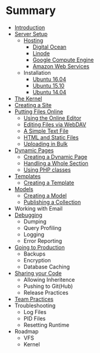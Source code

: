 # Summary

* [Introduction](README.md)
* [Server Setup](server_setup/README.md)
    * [Hosting](server_setup/hosting/README.md)
        * [Digital Ocean](server_setup/hosting/digital_ocean.md)
        * [Linode](server_setup/hosting/linode.md)
        * [Google Compute Engine](server_setup/hosting/gce.md)
        * [Amazon Web Services](server_setup/hosting/aws.md)
    * Installation
        * [Ubuntu 16.04](server_setup/installation/ubuntu-1604.md)
        * [Ubuntu 15.10](server_setup/installation/ubuntu-1510.md)
        * [Ubuntu 14.04](server_setup/installation/ubuntu-1404.md)
* [The Kernel](kernel/README.md)
* [Creating a Site](creating_a_site/README.md)
* [Putting Files Online](publishing/README.md)
    * [Using the Online Editor](publishing/online_editor.md)
    * [Editing Files via WebDAV](publishing/publishing/webdav.md)
    * [A Simple Text File](publishing/text.md)
    * [HTML and Static Files](publishing/static_files.md)
    * [Uploading in Bulk](publishing/pushinging/uploading.md)
* [Dynamic Pages](dynamic_pages/README.md)
    * [Creating a Dynamic Page](dynamic_pages/creating.md)
    * [Handling a Whole Section](dynamic_pages/sections.md)
    * [Using PHP classes](dynamic_pages/php_classes.md)
* [Templates](templates/README.md)
    * [Creating a Template](templates/creating.md)
* [Models](models/README.md)
    * [Creating a Model](models/creating.md)
    * [Publishing a Collection](models/collection.md)
* Working with Email
* [Debugging](debugging/README.md)
    * Dumping
    * Query Profiling
    * Logging
    * Error Reporting
* [Going to Production](production/README.md)
    * Backups
    * Encryption
    * Database Caching
* [Sharing your Code](sharing/README.md)
    * Allowing Inheritence
    * Pushing to Git\(Hub\)
    * Release Practices
* [Team Practices](teams/README.md)
* Troubleshooting
    * Log Files
    * PID Files
    * Resetting Runtime
* Roadmap
    * VFS
    * Kernel

